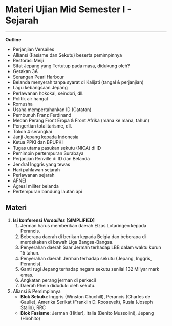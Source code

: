# Materi Ujian Mid Semester I - Sejarah
---
**Outline**
- Perjanjian Versailes
- Alliansi (Fasisme dan Sekutu) beserta pemimpinnya
- Restorasi Meiji
- Sifat Jepang yang Tertutup pada masa, didukung oleh?
- Gerakan 3A
- Serangan Pearl Harbour
- Belanda menyerah tanpa syarat di Kalijati (tangal & perjanjian)
- Lagu kebangsaan Jepang
- Perlawanan hokokai, seindori, dll.
- Politik air hangat
- Romusha
- Usaha mempertahankan ID (Catatan)
- Pembunuh Franz Ferdinand
- Medan Perang Front Eropa & Front Afrika (mana ke mana, tahun)
- Pengertian totalitarisme, dll.
- Tokoh 4 serangkai
- Janji Jepang kepada Indonesia
- Ketua PPKI dan BPUPKI
- Tugas utama pasukan sekutu (NICA) di ID
- Pemimpin pertempuran Surabaya
- Perjanjian Renville di ID dan Belanda
- Jendral Inggris yang tewas
- Hari pahlawan sejarah
- Perlawanan sejarah
- AFNEI
- Agresi militer belanda
- Pertempuran bandung lautan api

## Materi

1. **Isi konferensi *Versailles*** **[SIMPLIFIED]**
   1. Jerman harus memberikan daerah Elzas Lotaringen kepada Perancis. 
   2. Beberapa daerah di berikan kepada Belgia dan beberapa di merdekakan di bawah Liga Bangsa-Bangsa. 
   3. Penyerahan daerah Saar Jerman terhadap LBB dalam waktu kurun 15 tahun. 
   4. Penyerahan daerah Jerman terhadap sekutu (Jepang, Inggris, Perancis). 
   5. Ganti rugi Jepang terhadap negara sekutu senilai 132 Milyar mark emas. 
   6. Angkatan perang jerman di perkecil
   7. Daerah Rhein diduduki oleh sekutu. 
2. Aliansi & Pemimpinnya
   - **Blok Sekutu**: Inggris (Winston Chuchill), Perancis (Charles de Gaulle), Amerika Serikat (Franklin D. Roosevelt), Rusia (Joseph Stalin), RRC
   - **Blok Fasisme**: Jerman (Hitler), Italia (Benito Mussolini), Jepang (Hirohito)
